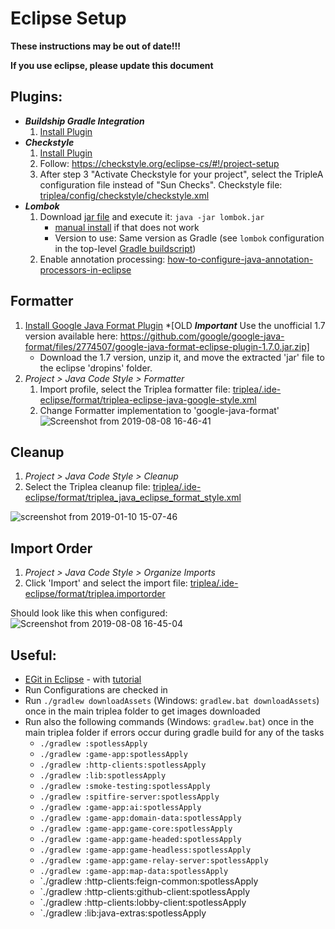 # Eclipse Setup

**These instructions may be out of date!!!**

**If you use eclipse, please update this document**

##  Plugins:
  - ***Buildship Gradle Integration***
     1. [Install Plugin](https://marketplace.eclipse.org/content/buildship-gradle-integration)
  - ***Checkstyle***
     1. [Install Plugin](http://eclipse-cs.sourceforge.net)
     1. Follow: https://checkstyle.org/eclipse-cs/#!/project-setup
     1. After step 3 "Activate Checkstyle for your project", select the TripleA configuration file
      instead of "Sun Checks". Checkstyle file: [triplea/config/checkstyle/checkstyle.xml
     ](https://github.com/triplea-game/triplea/blob/master/config/checkstyle/checkstyle.xml)
  - ***Lombok***
    1. Download [jar file](https://projectlombok.org/downloads/lombok.jar) and execute it: `java -jar lombok.jar`
       - [manual install](https://groups.google.com/forum/#!topic/project-lombok/3rVS0eXVl5U)
         if that does not work
       - Version to use: Same version as Gradle (see `lombok` configuration in the top-level [Gradle buildscript](https://github.com/triplea-game/triplea/blob/master/build.gradle))
    2. Enable annotation processing: [how-to-configure-java-annotation-processors-in-eclipse
      ](https://stackoverflow.com/questions/43404891/how-to-configure-java-annotation-processors-in-eclipse)

## Formatter
1. [Install Google Java Format Plugin](https://github.com/google/google-java-format#eclipse)
   *[OLD ***Important*** Use the unofficial 1.7 version available here: https://github.com/google/google-java-format/files/2774507/google-java-format-eclipse-plugin-1.7.0.jar.zip]
   * Download the 1.7 version, unzip it, and move the extracted 'jar' file to the eclipse 'dropins' folder.
1. *Project > Java Code Style > Formatter*
   1. Import profile, select the Triplea formatter file: [triplea/.ide-eclipse/format/triplea-eclipse-java-google-style.xml
     ](https://github.com/triplea-game/triplea/blob/master/.ide-eclipse/format/triplea-eclipse-java-google-style.xml)
   1. Change Formatter implementation to 'google-java-format'
![Screenshot from 2019-08-08 16-46-41
](https://user-images.githubusercontent.com/12397753/62744601-224ed680-b9fc-11e9-8922-df3564c4207f.png)

## Cleanup
1. *Project > Java Code Style > Cleanup*
1. Select the Triplea cleanup file: [triplea/.ide-eclipse/format/triplea_java_eclipse_format_style.xml
   ](https://github.com/triplea-game/triplea/blob/master/.eclipse/format/triplea_java_eclipse_format_style.xml)

![screenshot from 2019-01-10 15-07-46
  ](https://user-images.githubusercontent.com/12397753/51002909-acc46b80-14e9-11e9-8a49-80281769f81a.png)

## Import Order
1. *Project > Java Code Style > Organize Imports*
1. Click 'Import' and select the import file: [triplea/.ide-eclipse/format/triplea.importorder
](https://github.com/triplea-game/triplea/blob/master/.eclipse/format/triplea.importorder)

Should look like this when configured: <br />
![Screenshot from 2019-08-08 16-45-04
](https://user-images.githubusercontent.com/12397753/62744560-e7e53980-b9fb-11e9-815c-2a6432d77e42.png)

## Useful:
  - [EGit in Eclipse](http://www.eclipse.org/egit/) - with [tutorial
      ](http://www.vogella.com/tutorials/EclipseGit/article.html)
  - Run Configurations are checked in
  - Run `./gradlew downloadAssets` (Windows: `gradlew.bat downloadAssets`) once in the main triplea folder to get images downloaded
  - Run also the following commands (Windows: `gradlew.bat`) once in the main triplea folder if errors occur during gradle build for any of the tasks
    - `./gradlew :spotlessApply`
    - `./gradlew :game-app:spotlessApply`
    - `./gradlew :http-clients:spotlessApply`
    - `./gradlew :lib:spotlessApply`
    - `./gradlew :smoke-testing:spotlessApply`
    - `./gradlew :spitfire-server:spotlessApply`
    - `./gradlew :game-app:ai:spotlessApply`
    - `./gradlew :game-app:domain-data:spotlessApply`
    - `./gradlew :game-app:game-core:spotlessApply`
    - `./gradlew :game-app:game-headed:spotlessApply`
    - `./gradlew :game-app:game-headless:spotlessApply`
    - `./gradlew :game-app:game-relay-server:spotlessApply`
    - `./gradlew :game-app:map-data:spotlessApply`
    - `./gradlew :http-clients:feign-common:spotlessApply
    - `./gradlew :http-clients:github-client:spotlessApply
    - `./gradlew :http-clients:lobby-client:spotlessApply
    - `./gradlew :lib:java-extras:spotlessApply
